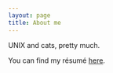 ```yaml
---
layout: page
title: About me
---
```


UNIX and cats, pretty much.

You can find my résumé <a href="http://redundancy.redundancy.org/resume.pdf">here</a>.
